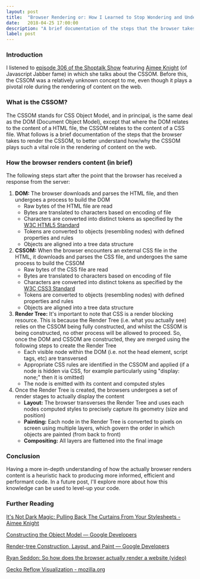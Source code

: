 ```yaml
---
layout: post
title:  "Browser Rendering or: How I Learned to Stop Wondering and Understand the CSSOM"
date:   2018-04-25 17:00:00
description: "A brief documentation of the steps that the browser takes to render the CSSOM, to better understand how/why the CSSOM plays such a vital role in the rendering of content on the web."
label: post
---
```


### Introduction

I listened to <a href="http://shoptalkshow.com/episodes/306-debugging-css-aimee-knight/" target="_blank">episode 306 of the Shoptalk Show</a> featuring <a href="https://twitter.com/Aimee_Knight" target="_blank">Aimee Knight</a> (of Javascript Jabber fame) in which she talks about the CSSOM. Before this, the CSSOM was a relatively unknown concept to me, even though it plays a pivotal role during the rendering of content on the web.

### What is the CSSOM?
The CSSOM stands for CSS Object Model, and in principal, is the same deal as the DOM (Document Object Model), except that where the DOM relates to the content of a HTML file, the CSSOM relates to the content of a CSS file. What follows is a brief documentation of the steps that the browser takes to render the CSSOM, to better understand how/why the CSSOM plays such a vital role in the rendering of content on the web.

### How the browser renders content (in brief)
The following steps start after the point that the browser has received a response from the server:

1. **DOM:** The browser downloads and parses the HTML file, and then undergoes a process to build the DOM
    - Raw bytes of the HTML file are read
    - Bytes are translated to characters based on encoding of file
    - Characters are converted into distinct tokens as specified by the <a href="https://www.w3.org/TR/html52/" target="_blank">W3C HTML5 Standard</a>
    - Tokens are converted to objects (resembling nodes) with defined properties and rules
    - Objects are aligned into a tree data structure
2. **CSSOM:** When the browser encounters an external CSS file in the HTML, it downloads and parses the CSS file, and undergoes the same process to build the CSSOM
    - Raw bytes of the CSS file are read
    - Bytes are translated to characters based on encoding of file
    - Characters are converted into distinct tokens as specified by the <a href="https://www.w3.org/TR/CSS22/" target="_blank">W3C CSS3 Standard</a>
    - Tokens are converted to objects (resembling nodes) with defined properties and rules
    - Objects are aligned into a tree data structure
3. **Render Tree:** It's important to note that CSS is a render blocking resource. This is because the Render Tree (i.e. what you actually see) relies on the CSSOM being fully constructed, and whilst the CSSOM is being constructed, no other process will be allowed to proceed. So, once the DOM and CSSOM are constructed, they are merged using the following steps to create the Render Tree
    - Each visible node within the DOM (i.e. not the head element, script tags, etc) are transversed
    - Appropriate CSS rules are identified in the CSSOM and applied (if a node is hidden via CSS, for example particularly using "display: none;" then it is omitted)
    - The node is emitted with its content and computed styles
4. Once the Render Tree is created, the browsers undergoes a set of render stages to actually display the content
    - **Layout:** The browser transverses the Render Tree and uses each nodes computed styles to precisely capture its geometry (size and position)
    - **Painting:** Each node in the Render Tree is converted to pixels on screen using multiple layers, which govern the order in which objects are painted (from back to front)
    - **Compositing:** All layers are flattened into the final image

### Conclusion
Having a more in-depth understanding of how the actually browser renders content is a heuristic hack to producing more informed, efficient and performant code. In a future post, I'll explore more about how this knowledge can be used to level-up your code.

### Further Reading

<a href="http://www.aimeemarieknight.com/It's-Not-Dark-Magic-Pulling-Back-the-Curtains-From-Your-Stylesheets/" target="_blank">It's Not Dark Magic: Pulling Back The Curtains From Your Stylesheets - Aimee Knight</a>

<a href="https://developers.google.com/web/fundamentals/performance/critical-rendering-path/constructing-the-object-model" target="_blank">Constructing the Object Model — Google Developers</a>

<a href="https://developers.google.com/web/fundamentals/performance/critical-rendering-path/render-tree-construction" target="_blank">Render-tree Construction, Layout, and Paint — Google Developers</a>

<a href="https://m.youtube.com/watch?v=SmE4OwHztCc" target="_blank">Ryan Seddon: So how does the browser actually render a website (video)</a>

<a href="https://www.youtube.com/watch?v=ZTnIxIA5KGw" target="_blank">Gecko Reflow Visualization - mozilla.org</a>

